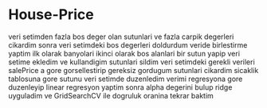 # House-Price

veri setimden fazla bos deger olan sutunlari ve fazla carpik degerleri cikardim sonra veri setimdeki bos degerleri doldurdum veride birlestirme yaptim ilk olarak banyolari ikinci olarak bos alanlari bir sutun yapip veri setime ekledim ve kullandigim sutunlari sildim veri setimdeki gerekli verileri salePrice a gore gorsellestirip gereksiz gordugum sutunlari cikardim sicaklik tablosuna gore sutunu veri setimde duzenledim verimi regresyona gore duzenleyip linear regresyon yaptim sonra alpha degerini bulup ridge uyguladim ve GridSearchCV ile dogruluk oranina tekrar baktim 
